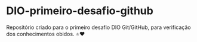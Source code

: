 # DIO-primeiro-desafio-github
Repositório criado para o primeiro desafio DIO Git/GitHub, 
para verificação dos conhecimentos obidos.
⭐❤️
